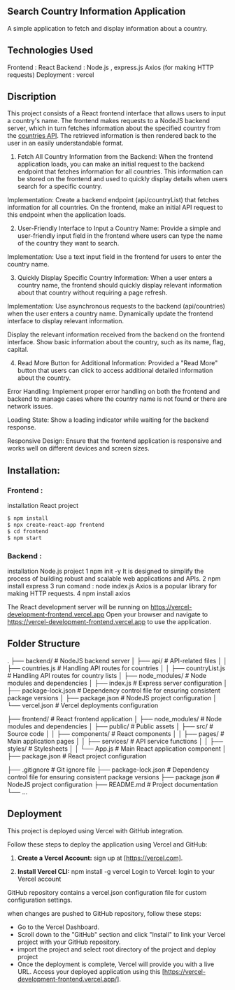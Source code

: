 ## Search Country Information Application

A simple application to fetch and display information about a country.

## Technologies Used

Frontend : React
Backend : Node.js , express.js
Axios (for making HTTP requests)
Deployment : vercel

## Discription

This project consists of a React frontend interface that allows users to input a country's name. The frontend makes requests to a NodeJS backend server, which in turn fetches information about the specified country from the [countries API](https://restcountries.com/v3.1/all). The retrieved information is then rendered back to the user in an easily understandable format.

1. Fetch All Country Information from the Backend:
   When the frontend application loads, you can make an initial request to the backend endpoint that fetches information for all countries. This information can be stored on the frontend and used to quickly display details when users search for a specific country.

Implementation:
Create a backend endpoint (api/countryList) that fetches information for all countries.
On the frontend, make an initial API request to this endpoint when the application loads.

2. User-Friendly Interface to Input a Country Name:
   Provide a simple and user-friendly input field in the frontend where users can type the name of the country they want to search.

Implementation:
Use a text input field in the frontend for users to enter the country name.

3. Quickly Display Specific Country Information:
   When a user enters a country name, the frontend should quickly display relevant information about that country without requiring a page refresh.

Implementation:
Use asynchronous requests to the backend (api/countries) when the user enters a country name.
Dynamically update the frontend interface to display relevant information.

Display the relevant information received from the backend on the frontend interface.
Show basic information about the country, such as its name, flag, capital.

4. Read More Button for Additional Information:
   Provided a "Read More" button that users can click to access additional detailed information about the country.

Error Handling: Implement proper error handling on both the frontend and backend to manage cases where the country name is not found or there are network issues.

Loading State: Show a loading indicator while waiting for the backend response.

Responsive Design: Ensure that the frontend application is responsive and works well on different devices and screen sizes.

## Installation:

### Frontend :

installation React project

```sh
$ npm install
$ npx create-react-app frontend
$ cd frontend
$ npm start
```

### Backend :

installation Node.js project
1 npm init -y
It is designed to simplify the process of building robust and scalable web applications and APIs.
2 npm install express
3 run comand : node index.js
Axios is a popular library for making HTTP requests.
4 npm install axios

The React development server will be running on https://vercel-development-frontend.vercel.app
Open your browser and navigate to https://vercel-development-frontend.vercel.app to use the application.

## Folder Structure

.
├── backend/ # NodeJS backend server
│ ├── api/ # API-related files
│ │ ├── countries.js # Handling API routes for countries
│ │ ├── countryList.js # Handling API routes for country lists
│ ├── node_modules/ # Node modules and dependencies
│ ├── index.js # Express server configuration
│ ├── package-lock.json # Dependency control file for ensuring consistent package versions
│ ├── package.json # NodeJS project configuration
│ └── vercel.json # Vercel deployments configuration

├── frontend/ # React frontend application
│ ├── node_modules/ # Node modules and dependencies
│ ├── public/ # Public assets
│ ├── src/ # Source code
│ │ ├── components/ # React components
│ │ ├── pages/ # Main application pages
│ │ ├── services/ # API service functions
│ │ ├── styles/ # Stylesheets
│ │ └── App.js # Main React application component
│ ├── package.json # React project configuration

├── .gitignore # Git ignore file
├── package-lock.json # Dependency control file for ensuring consistent package versions
├── package.json # NodeJS project configuration
├── README.md # Project documentation
└── ...

## Deployment

This project is deployed using Vercel with GitHub integration.

Follow these steps to deploy the application using Vercel and GitHub:

1. **Create a Vercel Account:**
   sign up at [https://vercel.com].

2. **Install Vercel CLI:**
   npm install -g vercel
   Login to Vercel:
   login to your Vercel account

GitHub repository contains a vercel.json configuration file for custom configuration settings.

when changes are pushed to GitHub repository, follow these steps:

- Go to the Vercel Dashboard.
- Scroll down to the "GitHub" section and click "Install" to link your Vercel project with your GitHub repository.
- import the project and select root directory of the project and deploy project
- Once the deployment is complete, Vercel will provide you with a live URL. Access your deployed application using this [https://vercel-development-frontend.vercel.app/].
